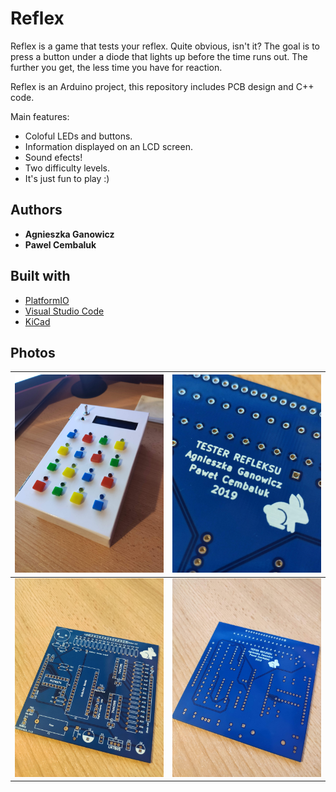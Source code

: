 # Reflex
Reflex is a game that tests your reflex. Quite obvious, isn't it? The goal is to press a button under a diode that lights up before the time runs out. The further you get, the less time you have for reaction. 

Reflex is an Arduino project, this repository includes PCB design and C++ code.

Main features:
* Coloful LEDs and buttons.
* Information displayed on an LCD screen.
* Sound efects!
* Two difficulty levels.
* It's just fun to play :)

## Authors
* **Agnieszka Ganowicz**
* **Pawel Cembaluk**

## Built with
* [PlatformIO](https://platformio.org/)
* [Visual Studio Code](https://code.visualstudio.com/)
* [KiCad](https://www.kicad.org/)

## Photos
| <img src="Photos/reflex.jpg"> | <img src="Photos/authors.jpg"> |
|:-----------------------------:|:------------------------------:|
| <img src="Photos/pcb_front.jpg"> | <img src="Photos/pcb_back.jpg"> |
